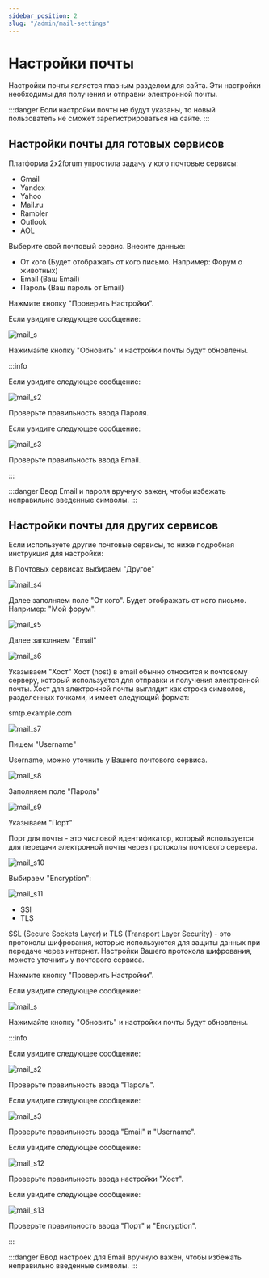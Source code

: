 ```yaml
---
sidebar_position: 2
slug: "/admin/mail-settings"
---
```


# Настройки почты

Настройки почты является главным разделом для сайта. Эти настройки необходимы для получения и отправки электронной почты.

:::danger
Если настройки почты не будут указаны, то новый пользователь не сможет зарегистрироваться на сайте.
:::

## Настройки почты для готовых сервисов

Платформа 2x2forum упростила задачу у кого почтовые сервисы:

- Gmail
- Yandex
- Yahoo
- Mail.ru
- Rambler
- Outlook
- AOL

Выберите свой почтовый сервис.
Внесите данные:

- От кого (Будет отображать от кого письмо. Например: Форум о животных)
- Email (Ваш Email)
- Пароль (Ваш пароль от Email)

Нажмите кнопку "Проверить Настройки".

Если увидите следующее сообщение:

![mail_s](/img/mail_s.png)

Нажимайте кнопку "Обновить" и настройки почты будут обновлены.

:::info

Если увидите следующее сообщение:

![mail_s2](/img/mail_s2.png)

Проверьте правильность ввода Пароля.

Если увидите следующее сообщение:

![mail_s3](/img/mail_s3.png)

Проверьте правильность ввода Email.

:::

:::danger
Ввод Email и пароля вручную важен, чтобы избежать неправильно введенные символы.
:::

## Настройки почты для других сервисов

Если используете другие почтовые сервисы, то ниже подробная инструкция для настройки:

В Почтовых сервисах выбираем "Другое"

![mail_s4](/img/mail_s4.png)

Далее заполняем поле "От кого". Будет отображать от кого письмо. Например: "Мой форум".

![mail_s5](/img/mail_s5.png)

Далее заполняем "Email"

![mail_s6](/img/mail_s6.png)

Указываем "Хост"
Хост (host) в email обычно относится к почтовому серверу, который используется для отправки и получения электронной почты. Хост для электронной почты выглядит как строка символов, разделенных точками, и имеет следующий формат:

smtp.example.com

![mail_s7](/img/mail_s7.png)

Пишем "Username"

Username, можно уточнить у Вашего почтового сервиса.

![mail_s8](/img/mail_s8.png)

Заполняем поле "Пароль"

![mail_s9](/img/mail_s9.png)

Указываем "Порт"

Порт для почты - это числовой идентификатор, который используется для передачи электронной почты через протоколы почтового сервера.

![mail_s10](/img/mail_s10.png)

Выбираем "Encryption":

![mail_s11](/img/mail_s11.png)

- SSl
- TLS

SSL (Secure Sockets Layer) и TLS (Transport Layer Security) - это протоколы шифрования, которые используются для защиты данных при передаче через интернет. Настройки Вашего протокола шифрования, можете уточнить у почтового сервиса.

Нажмите кнопку "Проверить Настройки".

Если увидите следующее сообщение:

![mail_s](/img/mail_s.png)

Нажимайте кнопку "Обновить" и настройки почты будут обновлены.

:::info

Если увидите следующее сообщение:

![mail_s2](/img/mail_s2.png)

Проверьте правильность ввода "Пароль".

Если увидите следующее сообщение:

![mail_s3](/img/mail_s3.png)

Проверьте правильность ввода "Email" и "Username".

Если увидите следующее сообщение:

![mail_s12](/img/mail_s12.png)

Проверьте правильность ввода настройки "Хост".

Если увидите следующее сообщение:

![mail_s13](/img/mail_s13.png)

Проверьте правильность ввода "Порт" и "Encryption".

:::

:::danger
Ввод настроек для Email вручную важен, чтобы избежать неправильно введенные символы.
:::
